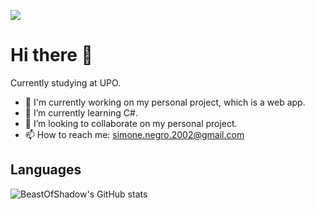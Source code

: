 ![](https://api.visitorbadge.io/api/VisitorHit?user=SimoneNegro&repo=github-visitors-badge&countColor=%237B1E7A)
# Hi there 👋

Currently studying at UPO.

- 🔭 I'm currently working on my personal project, which is a web app.
- 🌱 I’m currently learning C#.
- 👯 I’m looking to collaborate on my personal project.
- 📫 How to reach me: <a href="mailto:simone.negro.2002@gmail.com" target="_blank">simone.negro.2002@gmail.com</a>

## Languages

![BeastOfShadow's GitHub stats](https://github-readme-stats.vercel.app/api?username=SimoneNegro&show_icons=true&theme=radical)

<!--
**SimoneNegro/SimoneNegro** is a ✨ _special_ ✨ repository because its `README.md` (this file) appears on your GitHub profile.

Here are some ideas to get you started:

- 🔭 I’m currently working on ...
- 🌱 I’m currently learning ...
- 👯 I’m looking to collaborate on ...
- 🤔 I’m looking for help with ...
- 💬 Ask me about ...
- 📫 How to reach me: ...
- 😄 Pronouns: ...
- ⚡ Fun fact: ...
-->
